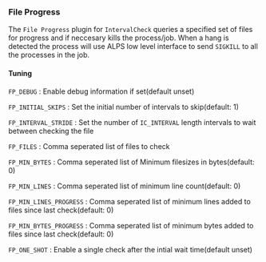 ### File Progress
The `File Progress` plugin for `IntervalCheck` queries a specified set of files for progress and if neccesary kills the process/job. When a hang is detected the process will use ALPS low level interface to send `SIGKILL` to all the processes in the job.

#### Tuning
`FP_DEBUG`              : Enable debug information if set(default unset)

`FP_INITIAL_SKIPS`      : Set the initial number of intervals to skip(default: 1)

`FP_INTERVAL_STRIDE`    : Set the number of `IC_INTERVAL` length intervals to wait between checking the file

`FP_FILES`              : Comma seperated list of files to check

`FP_MIN_BYTES`          : Comma seperated list of Minimum filesizes in bytes(default: 0)

`FP_MIN_LINES`          : Comma seperated list of minimum line count(default: 0)

`FP_MIN_LINES_PROGRESS` : Comma seperated list of minimum lines added to files since last check(default: 0)

`FP_MIN_BYTES_PROGRESS` : Comma seperated list of minimum bytes added to files since last check(default: 0)

`FP_ONE_SHOT`           : Enable a single check after the intial wait time(default unset)
